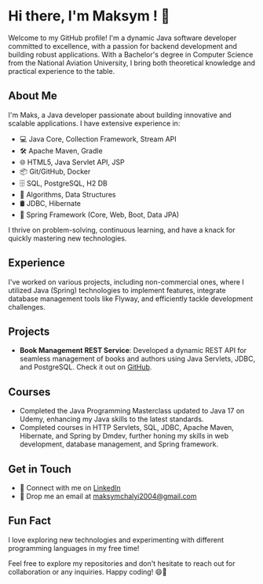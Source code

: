 # Hi there, I'm Maksym ! 👋

Welcome to my GitHub profile! I'm a dynamic Java software developer committed to excellence, with a passion for backend development and building robust applications. With a Bachelor's degree in Computer Science from the National Aviation University, I bring both theoretical knowledge and practical experience to the table.

## About Me
I'm Maks, a Java developer passionate about building innovative and scalable applications. I have extensive experience in:
- 💻 Java Core, Collection Framework, Stream API
- 🛠️ Apache Maven, Gradle
- 🌐 HTML5, Java Servlet API, JSP
- 📦 Git/GitHub, Docker
- 🗄️ SQL, PostgreSQL, H2 DB
- 🧠 Algorithms, Data Structures
- 🛢️ JDBC, Hibernate
- 🔧 Spring Framework (Core, Web, Boot, Data JPA)

I thrive on problem-solving, continuous learning, and have a knack for quickly mastering new technologies.

## Experience
I've worked on various projects, including non-commercial ones, where I utilized Java (Spring) technologies to implement features, integrate database management tools like Flyway, and efficiently tackle development challenges.

## Projects
- **Book Management REST Service**: Developed a dynamic REST API for seamless management of books and authors using Java Servlets, JDBC, and PostgreSQL. Check it out on [GitHub](link-to-repo).

## Courses
- Completed the Java Programming Masterclass updated to Java 17 on Udemy, enhancing my Java skills to the latest standards.
- Completed courses in HTTP Servlets, SQL, JDBC, Apache Maven, Hibernate, and Spring by Dmdev, further honing my skills in web development, database management, and Spring framework.

## Get in Touch
- 🔗 Connect with me on [LinkedIn](www.linkedin.com/in/maksym-chalyi-a8a2172a6)
- 📧 Drop me an email at maksymchalyi2004@gmail.com

## Fun Fact
I love exploring new technologies and experimenting with different programming languages in my free time!

Feel free to explore my repositories and don't hesitate to reach out for collaboration or any inquiries. Happy coding! 😄🚀
